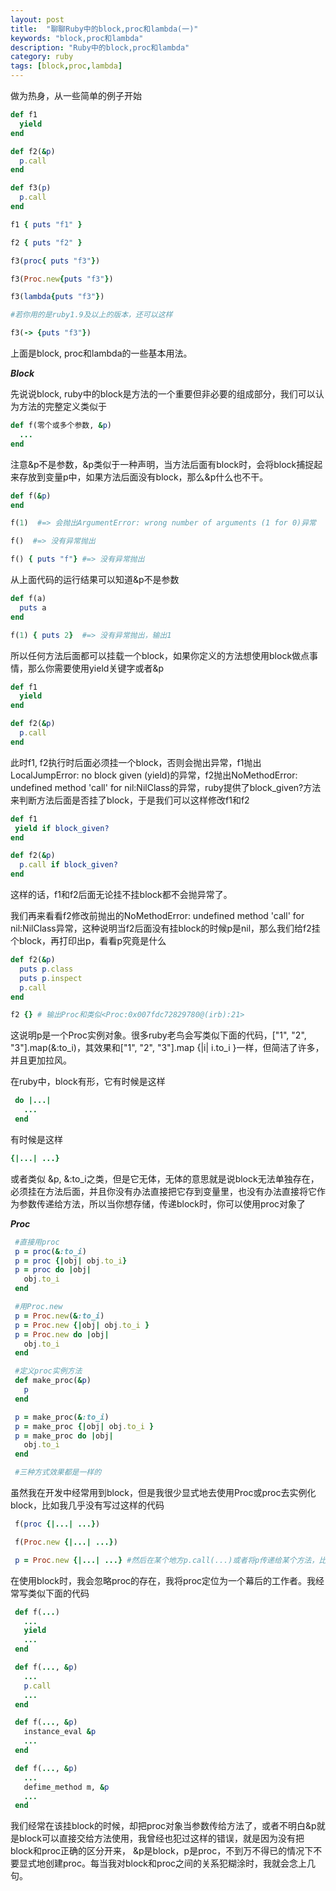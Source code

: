 ```yaml
---
layout: post
title:  "聊聊Ruby中的block,proc和lambda(一)"
keywords: "block,proc和lambda"
description: "Ruby中的block,proc和lambda"
category: ruby
tags: [block,proc,lambda]
---
```


做为热身，从一些简单的例子开始

```ruby
def f1
  yield
end

def f2(&p)
  p.call
end

def f3(p)
  p.call
end

f1 { puts "f1" }

f2 { puts "f2" }

f3(proc{ puts "f3"})

f3(Proc.new{puts "f3"})

f3(lambda{puts "f3"})

#若你用的是ruby1.9及以上的版本，还可以这样

f3(-> {puts "f3"})
```
上面是block, proc和lambda的一些基本用法。

***Block***

先说说block, ruby中的block是方法的一个重要但非必要的组成部分，我们可以认为方法的完整定义类似于

```ruby
def f(零个或多个参数, &p)
  ...
end
```
注意&p不是参数，&p类似于一种声明，当方法后面有block时，会将block捕捉起来存放到变量p中，如果方法后面没有block，那么&p什么也不干。

```ruby
def f(&p)
end

f(1)  #=> 会抛出ArgumentError: wrong number of arguments (1 for 0)异常

f()  #=> 没有异常抛出

f() { puts "f"} #=> 没有异常抛出
```

从上面代码的运行结果可以知道&p不是参数

```ruby
def f(a)
  puts a
end

f(1) { puts 2}  #=> 没有异常抛出，输出1
```
所以任何方法后面都可以挂载一个block，如果你定义的方法想使用block做点事情，那么你需要使用yield关键字或者&p

```ruby
def f1
  yield
end

def f2(&p)
  p.call
end
```
此时f1, f2执行时后面必须挂一个block，否则会抛出异常，f1抛出LocalJumpError: no block given (yield)的异常，f2抛出NoMethodError: undefined method 'call' for nil:NilClass的异常，ruby提供了block_given?方法来判断方法后面是否挂了block，于是我们可以这样修改f1和f2

```ruby
def f1
 yield if block_given?
end

def f2(&p)
  p.call if block_given?
end
```
这样的话，f1和f2后面无论挂不挂block都不会抛异常了。

我们再来看看f2修改前抛出的NoMethodError: undefined method 'call' for nil:NilClass异常，这种说明当f2后面没有挂block的时候p是nil，那么我们给f2挂个block，再打印出p，看看p究竟是什么

```ruby
def f2(&p)
  puts p.class
  puts p.inspect
  p.call
end

f2 {} # 输出Proc和类似<Proc:0x007fdc72829780@(irb):21>
```
这说明p是一个Proc实例对象。很多ruby老鸟会写类似下面的代码，["1", "2", "3"].map(&:to_i)，其效果和["1", "2", "3"].map {|i| i.to_i }一样，但简洁了许多，并且更加拉风。

在ruby中，block有形，它有时候是这样

```ruby
 do |...|
   ...
 end
```
有时候是这样

```ruby
{|...| ...}
```

或者类似 &p, &:to_i之类，但是它无体，无体的意思就是说block无法单独存在，必须挂在方法后面，并且你没有办法直接把它存到变量里，也没有办法直接将它作为参数传递给方法，所以当你想存储，传递block时，你可以使用proc对象了
  
***Proc*** 

```ruby
 #直接用proc
 p = proc(&:to_i)
 p = proc {|obj| obj.to_i}
 p = proc do |obj|
   obj.to_i
 end

 #用Proc.new
 p = Proc.new(&:to_i)
 p = Proc.new {|obj| obj.to_i } 
 p = Proc.new do |obj|
   obj.to_i
 end

 #定义proc实例方法
 def make_proc(&p)
   p
 end

 p = make_proc(&:to_i)
 p = make_proc {|obj| obj.to_i }
 p = make_proc do |obj|
   obj.to_i
 end

 #三种方式效果都是一样的
```

虽然我在开发中经常用到block，但是我很少显式地去使用Proc或proc去实例化block，比如我几乎没有写过这样的代码

```ruby
 f(proc {|...| ...})

 f(Proc.new {|...| ...})

 p = Proc.new {|...| ...} #然后在某个地方p.call(...)或者将p传递给某个方法，比如f(p)
```

在使用block时，我会忽略proc的存在，我将proc定位为一个幕后的工作者。我经常写类似下面的代码

```ruby
 def f(...)
   ...
   yield
   ...
 end

 def f(..., &p)
   ...
   p.call
   ...
 end

 def f(..., &p)
   instance_eval &p
   ...
 end

 def f(..., &p)
   ...
   defime_method m, &p
   ...
 end
```

我们经常在该挂block的时候，却把proc对象当参数传给方法了，或者不明白&p就是block可以直接交给方法使用，我曾经也犯过这样的错误，就是因为没有把block和proc正确的区分开来， 
<span class="warning">&p是block，p是proc，不到万不得已的情况下不要显式地创建proc。</span>每当我对block和proc之间的关系犯糊涂时，我就会念上几句。

